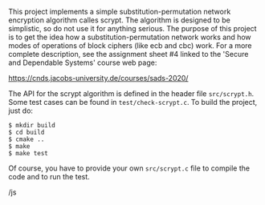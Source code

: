 This project implements a simple substitution-permutation network
encryption algorithm calles scrypt. The algorithm is designed to be
simplistic, so do not use it for anything serious. The purpose of this
project is to get the idea how a substitution-permutation network
works and how modes of operations of block ciphers (like ecb and cbc)
work. For a more complete description, see the assignment sheet #4
linked to the 'Secure and Dependable Systems' course web page:

https://cnds.jacobs-university.de/courses/sads-2020/

The API for the scrypt algorithm is defined in the header file
`src/scrypt.h`. Some test cases can be found in
`test/check-scrypt.c`. To build the project, just do:

    $ mkdir build
    $ cd build
    $ cmake ..
    $ make
    $ make test

Of course, you have to provide your own `src/scrypt.c` file to compile
the code and to run the test.

/js
